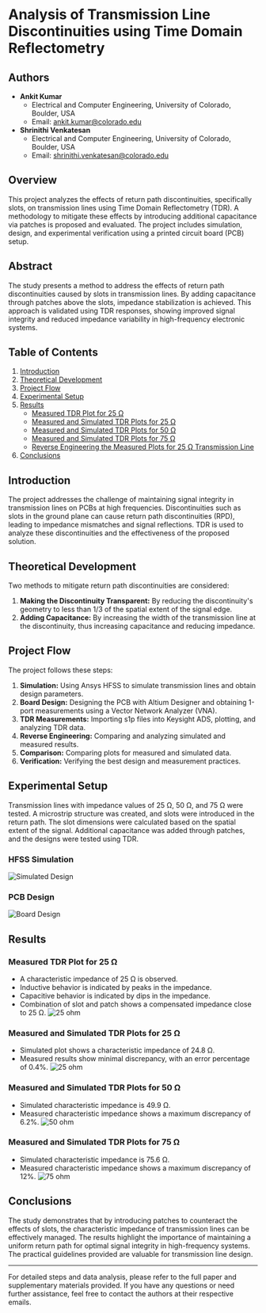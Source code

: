 # Analysis of Transmission Line Discontinuities using Time Domain Reflectometry

## Authors
- **Ankit Kumar**
  - Electrical and Computer Engineering, University of Colorado, Boulder, USA
  - Email: [ankit.kumar@colorado.edu](mailto:ankit.kumar@colorado.edu)
- **Shrinithi Venkatesan**
  - Electrical and Computer Engineering, University of Colorado, Boulder, USA
  - Email: [shrinithi.venkatesan@colorado.edu](mailto:shrinithi.venkatesan@colorado.edu)

## Overview
This project analyzes the effects of return path discontinuities, specifically slots, on transmission lines using Time Domain Reflectometry (TDR). A methodology to mitigate these effects by introducing additional capacitance via patches is proposed and evaluated. The project includes simulation, design, and experimental verification using a printed circuit board (PCB) setup.

## Abstract
The study presents a method to address the effects of return path discontinuities caused by slots in transmission lines. By adding capacitance through patches above the slots, impedance stabilization is achieved. This approach is validated using TDR responses, showing improved signal integrity and reduced impedance variability in high-frequency electronic systems.

## Table of Contents
1. [Introduction](#introduction)
2. [Theoretical Development](#theoretical-development)
3. [Project Flow](#project-flow)
4. [Experimental Setup](#experimental-setup)
5. [Results](#results)
   - [Measured TDR Plot for 25 Ω](#measured-tdr-plot-for-25-Ω)
   - [Measured and Simulated TDR Plots for 25 Ω](#measured-and-simulated-tdr-plots-for-25-Ω)
   - [Measured and Simulated TDR Plots for 50 Ω](#measured-and-simulated-tdr-plots-for-50-Ω)
   - [Measured and Simulated TDR Plots for 75 Ω](#measured-and-simulated-tdr-plots-for-75-Ω)
   - [Reverse Engineering the Measured Plots for 25 Ω Transmission Line](#reverse-engineering-the-measured-plots-for-25-Ω-transmission-line)
6. [Conclusions](#conclusions)

## Introduction
The project addresses the challenge of maintaining signal integrity in transmission lines on PCBs at high frequencies. Discontinuities such as slots in the ground plane can cause return path discontinuities (RPD), leading to impedance mismatches and signal reflections. TDR is used to analyze these discontinuities and the effectiveness of the proposed solution.

## Theoretical Development
Two methods to mitigate return path discontinuities are considered:
1. **Making the Discontinuity Transparent:** By reducing the discontinuity's geometry to less than 1/3 of the spatial extent of the signal edge.
2. **Adding Capacitance:** By increasing the width of the transmission line at the discontinuity, thus increasing capacitance and reducing impedance.

## Project Flow
The project follows these steps:
1. **Simulation:** Using Ansys HFSS to simulate transmission lines and obtain design parameters.
2. **Board Design:** Designing the PCB with Altium Designer and obtaining 1-port measurements using a Vector Network Analyzer (VNA).
3. **TDR Measurements:** Importing s1p files into Keysight ADS, plotting, and analyzing TDR data.
4. **Reverse Engineering:** Comparing and analyzing simulated and measured results.
5. **Comparison:** Comparing plots for measured and simulated data.
6. **Verification:** Verifying the best design and measurement practices.

## Experimental Setup
Transmission lines with impedance values of 25 Ω, 50 Ω, and 75 Ω were tested. A microstrip structure was created, and slots were introduced in the return path. The slot dimensions were calculated based on the spatial extent of the signal. Additional capacitance was added through patches, and the designs were tested using TDR.

### HFSS Simulation 
  ![Simulated Design](https://github.com/Shri2401/Transmission-Line-Discontinuities-/blob/main/supporting%20pics/Picture2.png)
### PCB Design
  ![Board Design](https://github.com/Shri2401/Transmission-Line-Discontinuities-/blob/main/supporting%20pics/Picture1.png)

## Results

### Measured TDR Plot for 25 Ω
- A characteristic impedance of 25 Ω is observed.
- Inductive behavior is indicated by peaks in the impedance.
- Capacitive behavior is indicated by dips in the impedance.
- Combination of slot and patch shows a compensated impedance close to 25 Ω.
![25 ohm](https://github.com/Shri2401/Transmission-Line-Discontinuities-/blob/main/supporting%20pics/Screenshot%202024-05-27%20213419.png)

### Measured and Simulated TDR Plots for 25 Ω
- Simulated plot shows a characteristic impedance of 24.8 Ω.
- Measured results show minimal discrepancy, with an error percentage of 0.4%.
 ![25 ohm](https://github.com/Shri2401/Transmission-Line-Discontinuities-/blob/main/supporting%20pics/Screenshot%202024-05-27%20213458.png)

### Measured and Simulated TDR Plots for 50 Ω
- Simulated characteristic impedance is 49.9 Ω.
- Measured characteristic impedance shows a maximum discrepancy of 6.2%.
 ![50 ohm](https://github.com/Shri2401/Transmission-Line-Discontinuities-/blob/main/supporting%20pics/Screenshot%202024-05-27%20213520.png)

### Measured and Simulated TDR Plots for 75 Ω
- Simulated characteristic impedance is 75.6 Ω.
- Measured characteristic impedance shows a maximum discrepancy of 12%.
 ![75 ohm](https://github.com/Shri2401/Transmission-Line-Discontinuities-/blob/main/supporting%20pics/Screenshot%202024-05-27%20213552.png)


## Conclusions
The study demonstrates that by introducing patches to counteract the effects of slots, the characteristic impedance of transmission lines can be effectively managed. The results highlight the importance of maintaining a uniform return path for optimal signal integrity in high-frequency systems. The practical guidelines provided are valuable for transmission line design.

---

For detailed steps and data analysis, please refer to the full paper and supplementary materials provided. If you have any questions or need further assistance, feel free to contact the authors at their respective emails.
